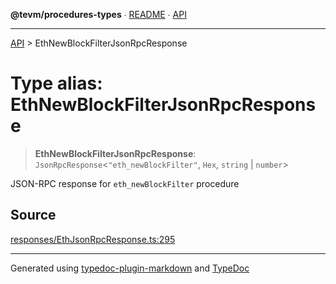 **@tevm/procedures-types** ∙ [README](../README.md) ∙ [API](../API.md)

***

[API](../API.md) > EthNewBlockFilterJsonRpcResponse

# Type alias: EthNewBlockFilterJsonRpcResponse

> **EthNewBlockFilterJsonRpcResponse**: `JsonRpcResponse`\<`"eth_newBlockFilter"`, `Hex`, `string` \| `number`\>

JSON-RPC response for `eth_newBlockFilter` procedure

## Source

[responses/EthJsonRpcResponse.ts:295](https://github.com/evmts/tevm-monorepo/blob/main/packages/procedures-types/src/responses/EthJsonRpcResponse.ts#L295)

***
Generated using [typedoc-plugin-markdown](https://www.npmjs.com/package/typedoc-plugin-markdown) and [TypeDoc](https://typedoc.org/)
